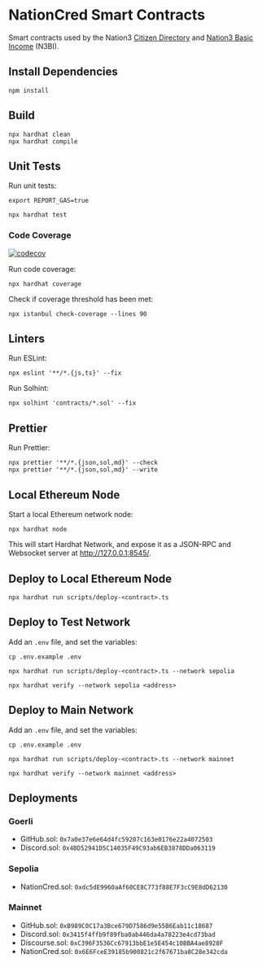 # NationCred Smart Contracts

Smart contracts used by the Nation3 [Citizen Directory](https://github.com/nation3/citizen-directory) and [Nation3 Basic Income](https://github.com/nation3/n3bi) (N3BI).

## Install Dependencies

```
npm install
```

## Build

```
npx hardhat clean
npx hardhat compile
```

## Unit Tests

Run unit tests:

```
export REPORT_GAS=true
```

```
npx hardhat test
```

### Code Coverage

[![codecov](https://codecov.io/gh/nation3/nationcred-contracts/branch/main/graph/badge.svg)](https://codecov.io/gh/nation3/nationcred-contracts)

Run code coverage:

```
npx hardhat coverage
```

Check if coverage threshold has been met:

```
npx istanbul check-coverage --lines 90
```

## Linters

Run ESLint:

```
npx eslint '**/*.{js,ts}' --fix
```

Run Solhint:

```
npx solhint 'contracts/*.sol' --fix
```

## Prettier

Run Prettier:

```
npx prettier '**/*.{json,sol,md}' --check
npx prettier '**/*.{json,sol,md}' --write
```

## Local Ethereum Node

Start a local Ethereum network node:

```
npx hardhat node
```

This will start Hardhat Network, and expose it as a JSON-RPC and Websocket server at http://127.0.0.1:8545/.

## Deploy to Local Ethereum Node

```
npx hardhat run scripts/deploy-<contract>.ts
```

## Deploy to Test Network

Add an `.env` file, and set the variables:

```
cp .env.example .env
```

```
npx hardhat run scripts/deploy-<contract>.ts --network sepolia
```

```
npx hardhat verify --network sepolia <address>
```

## Deploy to Main Network

Add an `.env` file, and set the variables:

```
cp .env.example .env
```

```
npx hardhat run scripts/deploy-<contract>.ts --network mainnet
```

```
npx hardhat verify --network mainnet <address>
```

## Deployments

### Goerli

- GitHub.sol: `0x7a0e37e6e64d4fc59207c163e0176e22a4072503`
- Discord.sol: `0x4BD52941D5C14035F49C93ab6EB3878DDa063119`

### Sepolia

- NationCred.sol: `0xdc5dE9960aAf60CE8C773f88E7F3cC9E8dD62130`

### Mainnet

- GitHub.sol: `0xB989C0C17a3Bce679D7586d9e55B6Eab11c18687`
- Discord.sol: `0x3415f4ffb9f89fba0ab446da4a78223e4cd73bad`
- Discourse.sol: `0xC396F3536Cc67913bbE1e5E454c10BBA4ae8928F`
- NationCred.sol: `0x6E6FceE39185b900821c2f67671ba8C28e342cda`

